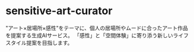 # sensitive-art-curator
"アート×居場所×感性"をテーマに、個人の居場所やムードに合ったアート作品を提案する生成AIサービス。   「感性」と「空間体験」に寄り添う新しいライフスタイル提案を目指します。
